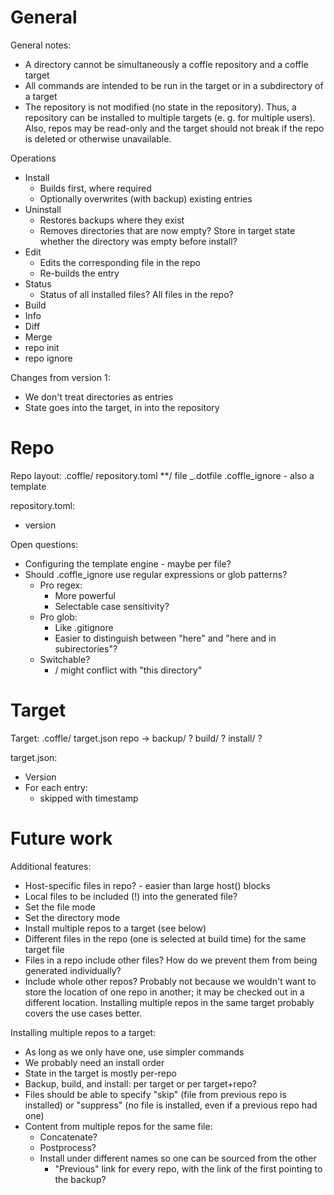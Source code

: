 General
=======

General notes:
  * A directory cannot be simultaneously a coffle repository and a coffle target
  * All commands are intended to be run in the target or in a subdirectory of a
    target
  * The repository is not modified (no state in the repository). Thus, a
    repository can be installed to multiple targets (e. g. for multiple users).
    Also, repos may be read-only and the target should not break if the repo is
    deleted or otherwise unavailable.


Operations
  * Install
    * Builds first, where required
    * Optionally overwrites (with backup) existing entries
  * Uninstall
    * Restores backups where they exist
    * Removes directories that are now empty? Store in target state whether the
      directory was empty before install?
  * Edit
    * Edits the corresponding file in the repo
    * Re-builds the entry
  * Status
    * Status of all installed files? All files in the repo?
  * Build
  * Info
  * Diff
  * Merge
  * repo init
  * repo ignore

Changes from version 1:
  * We don't treat directories as entries
  * State goes into the target, in into the repository




Repo
====

Repo layout:
    .coffle/
        repository.toml
    **/
        file
        _.dotfile
        .coffle_ignore  - also a template

repository.toml:
  * version

Open questions:
  * Configuring the template engine - maybe per file?
  * Should .coffle_ignore use regular expressions or glob patterns?
    * Pro regex:
      * More powerful
      * Selectable case sensitivity?
    * Pro glob:
      * Like .gitignore
      * Easier to distinguish between "here" and "here and in subirectories"?
    * Switchable?
      * / might conflict with "this directory"

Target
======

Target:
    .coffle/
        target.json
        repo ->
        backup/ ?
        build/ ?
        install/ ?

target.json:
  * Version
  * For each entry:
    * skipped with timestamp


Future work
===========

Additional features:
  * Host-specific files in repo? - easier than large host() blocks
  * Local files to be included (!) into the generated file? 
  * Set the file mode
  * Set the directory mode
  * Install multiple repos to a target (see below)
  * Different files in the repo (one is selected at build time) for the same
    target file
  * Files in a repo include other files? How do we prevent them from being
    generated individually?
  * Include whole other repos? Probably not because we wouldn't want to store
    the location of one repo in another; it may be checked out in a different
    location. Installing multiple repos in the same target probably covers the
    use cases better. 

Installing multiple repos to a target:
  * As long as we only have one, use simpler commands
  * We probably need an install order
  * State in the target is mostly per-repo
  * Backup, build, and install: per target or per target+repo? 
  * Files should be able to specify "skip" (file from previous repo is
    installed) or "suppress" (no file is installed, even if a previous repo had
    one)
  * Content from multiple repos for the same file:
    * Concatenate?
    * Postprocess?
    * Install under different names so one can be sourced from the other
      * "Previous" link for every repo, with the link of the first pointing to
        the backup?
